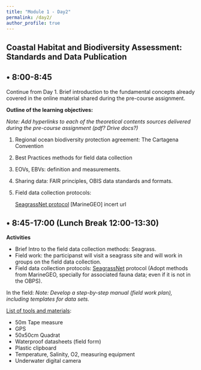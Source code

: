 ```yaml
---
title: "Module 1 - Day2"
permalink: /day2/
author_profile: true
---
```


## Coastal Habitat and Biodiversity Assessment: Standards and Data Publication

## • 8:00-8:45

Continue from Day 1. Brief introduction to the fundamental concepts already covered in the online material shared during the pre-course assignment.

**Outline of the learning objectives:** 

_Note: Add hyperlinks to each of the theoretical contents sources delivered during the pre-course assignment (pdf? Drive docs?)_

1. Regional ocean biodiversity protection agreement: The Cartagena Convention 
2. Best Practices methods for field data collection
3. EOVs, EBVs: definition and measurements. 
4. Sharing data: FAIR principles, OBIS data standards and formats.
5. Field data collection protocols:
   
    [SeagrassNet protocol](https://search.oceanbestpractices.org/search?q=SeagrassNet&fields=all&activeField=all)
   [MarineGEO] incert url
    
## • 8:45-17:00 (Lunch Break 12:00-13:30)

**Activities**

- Brief Intro to the field data collection methods: Seagrass.
- Field work: the participanst will visit a seagrass site and will work in groups on the field data collection.
- Field data collection protocols: [SeagrassNet](https://search.oceanbestpractices.org/search?q=SeagrassNet&fields=all&activeField=all)  protocol (Adopt methods from MarineGEO, specially for associated fauna data; even if it is not in the OBPS).

In the field: 
_Note: Develop a step-by-step manual (field work plan), including templates for data sets._

[List of tools and materials](https://repository.oceanbestpractices.org/handle/11329/2465):

- 50m Tape measure
- GPS
- 50x50cm Quadrat
- Waterproof datasheets (field form)
- Plastic clipboard
- Temperature, Salinity, O2, measuring equipment
- Underwater digital camera 







